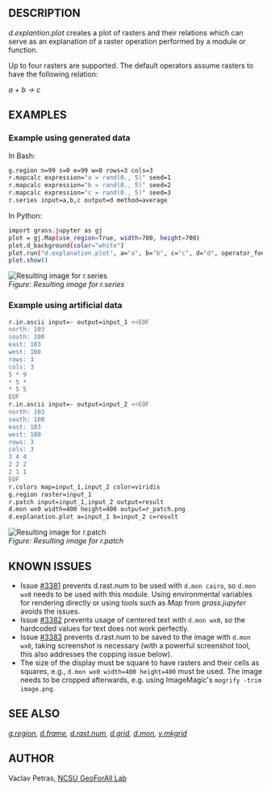 ## DESCRIPTION

*d.explantion.plot* creates a plot of rasters and their relations which
can serve as an explanation of a raster operation performed by a module
or function.

Up to four rasters are supported. The default operators assume rasters
to have the following relation:

*a + b -\> c*

## EXAMPLES

### Example using generated data

In Bash:

```sh
g.region n=99 s=0 e=99 w=0 rows=3 cols=3
r.mapcalc expression="a = rand(0., 5)" seed=1
r.mapcalc expression="b = rand(0., 5)" seed=2
r.mapcalc expression="c = rand(0., 5)" seed=3
r.series input=a,b,c output=d method=average
```

In Python:

```sh
import grass.jupyter as gj
plot = gj.Map(use_region=True, width=700, height=700)
plot.d_background(color="white")
plot.run("d.explanation.plot", a="a", b="b", c="c", d="d", operator_font="FreeMono:Regular")
plot.show()
```

![Resulting image for r.series](d_explanation_plot_with_r_series.png)  
*Figure: Resulting image for r.series*

### Example using artificial data

```sh
r.in.ascii input=- output=input_1 <<EOF
north: 103
south: 100
east: 103
west: 100
rows: 3
cols: 3
5 * 9
* 5 *
* 5 5
EOF
r.in.ascii input=- output=input_2 <<EOF
north: 103
south: 100
east: 103
west: 100
rows: 3
cols: 3
3 4 4
2 2 2
2 1 1
EOF
r.colors map=input_1,input_2 color=viridis
g.region raster=input_1
r.patch input=input_1,input_2 output=result
d.mon wx0 width=400 height=400 output=r_patch.png
d.explanation.plot a=input_1 b=input_2 c=result
```

![Resulting image for r.patch](d_explanation_plot.png)  
*Figure: Resulting image for r.patch*

## KNOWN ISSUES

- Issue [\#3381](https://trac.osgeo.org/grass/ticket/3381) prevents
    d.rast.num to be used with `d.mon cairo`, so `d.mon wx0` needs to be
    used with this module. Using environmental variables for rendering
    directly or using tools such as *Map* from *grass.jupyter* avoids
    the issues.
- Issue [\#3382](https://trac.osgeo.org/grass/ticket/3382) prevents
    usage of centered text with `d.mon wx0`, so the hardcoded values for
    text does not work perfectly.
- Issue [\#3383](https://trac.osgeo.org/grass/ticket/3383) prevents
    d.rast.num to be saved to the image with `d.mon wx0`, taking
    screenshot is necessary (with a powerful screenshot tool, this also
    addresses the copping issue below).
- The size of the display must be square to have rasters and their
    cells as squares, e.g., `d.mon wx0 width=400 height=400` must be
    used. The image needs to be cropped afterwards, e.g. using
    ImageMagic's `mogrify -trim image.png`.

## SEE ALSO

*[g.region](https://grass.osgeo.org/grass-stable/manuals/g.region.html),
[d.frame](https://grass.osgeo.org/grass-stable/manuals/d.frame.html),
[d.rast.num](https://grass.osgeo.org/grass-stable/manuals/d.rast.num.html),
[d.grid](https://grass.osgeo.org/grass-stable/manuals/d.grid.html),
[d.mon](https://grass.osgeo.org/grass-stable/manuals/d.mon.html),
[v.mkgrid](https://grass.osgeo.org/grass-stable/manuals/v.mkgrid.html)*

## AUTHOR

Vaclav Petras, [NCSU GeoForAll
Lab](https://geospatial.ncsu.edu/geoforall/)
